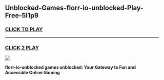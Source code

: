 
## Unblocked-Games-florr-io-unblocked-Play-Free-5l1p9
<h3>
<a href="https://premium76.site?title=florr-io-unblocked&ref=10A">CLICK TO PLAY</a></h3>
<hr>

<h3>
<a href="https://premium76.site?title=florr-io-unblocked&ref=10A">CLICK 2 PLAY</a>
  
</h3>

<a href="https://premium76.site?title=florr-io-unblocked&ref=10A"><img src="https://clearcache.store/games.png"></a>


**florr-io-unblocked games unblocked: Your Gateway to Fun and Accessible Online Gaming**

